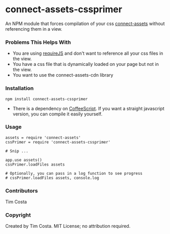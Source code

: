 connect-assets-cssprimer
=======================

An NPM module that forces compilation of your css [connect-assets](https://github.com/TrevorBurnham/connect-assets) without referencing them in a view.

### Problems This Helps With

- You are using [requireJS](http://requirejs.org) and don't want to reference all your css files in the view.
- You have a css file that is dynamically loaded on your page but not in the view.
- You want to use the connect-assets-cdn library

### Installation

`npm install connect-assets-cssprimer`

* There is a dependency on [CoffeeScript](http://coffeescript.org).  If you want a straight javascript version, you can compile it easily yourself.

### Usage

    assets = require 'connect-assets'
    cssPrimer = require 'connect-assets-cssprimer'
    
    # Snip ...
    
    app.use assets()
    cssPrimer.loadFiles assets

    # Optionally, you can pass in a log function to see progress
    # cssPrimer.loadFiles assets, console.log

### Contributors

Tim Costa
    
### Copyright

Created by Tim Costa.  MIT License; no attribution required.

